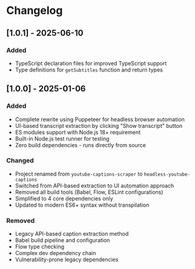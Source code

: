 # Changelog

## [1.0.1] - 2025-06-10

### Added
- TypeScript declaration files for improved TypeScript support
- Type definitions for `getSubtitles` function and return types

## [1.0.0] - 2025-01-06

### Added
- Complete rewrite using Puppeteer for headless browser automation
- UI-based transcript extraction by clicking "Show transcript" button
- ES modules support with Node.js 18+ requirement
- Built-in Node.js test runner for testing
- Zero build dependencies - runs directly from source

### Changed
- Project renamed from `youtube-captions-scraper` to `headless-youtube-captions`
- Switched from API-based extraction to UI automation approach
- Removed all build tools (Babel, Flow, ESLint configurations)
- Simplified to 4 core dependencies only
- Updated to modern ES6+ syntax without transpilation

### Removed
- Legacy API-based caption extraction method
- Babel build pipeline and configuration
- Flow type checking
- Complex dev dependency chain
- Vulnerability-prone legacy dependencies